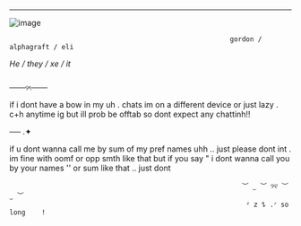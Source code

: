 # 
***
![image](https://github.com/user-attachments/assets/54910ff7-f085-412b-a0da-6b4bf53253d4)

                                                           gordon / alphagraft / eli


_He / they / xe / it_

                                                                  ────୨ৎ────

if i dont have a bow in my uh  . chats im on a different device or just lazy   . c+h anytime ig but ill prob be offtab so dont expect any chattinh!!

── .✦

if u dont wanna call me by sum of my pref names uhh  .. just please dont int  . im fine with oomf or opp smth like that but if you say " i dont wanna call you by your names '' or sum like that   .. just dont

                                                              ︶ ⏝ ︶ ୨୧ ︶ ⏝ ︶
                                                               ᶻ 𝗓 𐰁 .ᐟ so long    ! 
